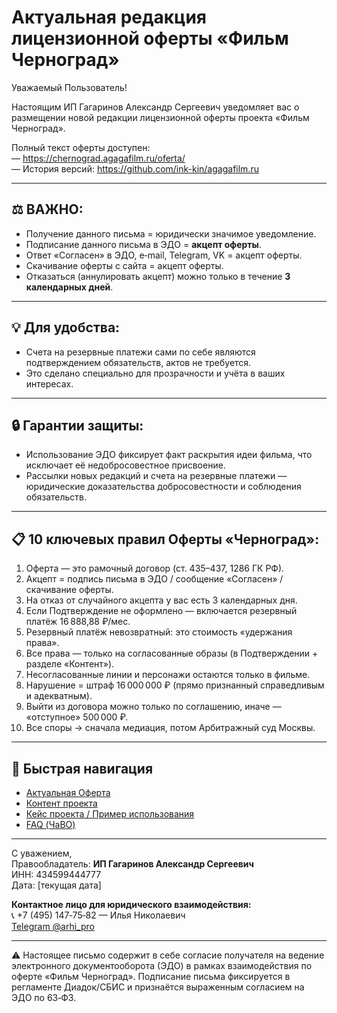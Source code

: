 # Актуальная редакция лицензионной оферты «Фильм Черноград»

Уважаемый Пользователь!

Настоящим ИП Гагаринов Александр Сергеевич уведомляет вас о размещении новой редакции лицензионной оферты проекта «Фильм Черноград».  

Полный текст оферты доступен:  
— https://chernograd.agagafilm.ru/oferta/  
— История версий: https://github.com/ink-kin/agagafilm.ru  

---

## ⚖️ ВАЖНО:
- Получение данного письма = юридически значимое уведомление.  
- Подписание данного письма в ЭДО = **акцепт оферты**.  
- Ответ «Согласен» в ЭДО, e‑mail, Telegram, VK = акцепт оферты.  
- Скачивание оферты с сайта = акцепт оферты.  
- Отказаться (аннулировать акцепт) можно только в течение **3 календарных дней**.  

---

## 💡 Для удобства:
- Счета на резервные платежи сами по себе являются подтверждением обязательств, актов не требуется.  
- Это сделано специально для прозрачности и учёта в ваших интересах.  

---

## 🔒 Гарантии защиты:
- Использование ЭДО фиксирует факт раскрытия идеи фильма, что исключает её недобросовестное присвоение.  
- Рассылки новых редакций и счета на резервные платежи — юридические доказательства добросовестности и соблюдения обязательств.  

---

## 📋 10 ключевых правил Оферты «Черноград»:

1. Оферта — это рамочный договор (ст. 435–437, 1286 ГК РФ).  
2. Акцепт = подпись письма в ЭДО / сообщение «Согласен» / скачивание оферты.  
3. На отказ от случайного акцепта у вас есть 3 календарных дня.  
4. Если Подтверждение не оформлено — включается резервный платёж 16 888,88 ₽/мес.  
5. Резервный платёж невозвратный: это стоимость «удержания права».  
6. Все права — только на согласованные образы (в Подтверждении + разделе «Контент»).  
7. Несогласованные линии и персонажи остаются только в фильме.  
8. Нарушение = штраф 16 000 000 ₽ (прямо признанный справедливым и адекватным).  
9. Выйти из договора можно только по соглашению, иначе — «отступное» 500 000 ₽.  
10. Все споры → сначала медиация, потом Арбитражный суд Москвы.  

---

## 🔗 Быстрая навигация
- [Актуальная Оферта](https://chernograd.agagafilm.ru/oferta/)  
- [Контент проекта](https://chernograd.agagafilm.ru/about)  
- [Кейс проекта / Пример использования](https://chernograd.agagafilm.ru/case)  
- [FAQ (ЧаВО)](https://chernograd.agagafilm.ru/faq)  

---

С уважением,  
Правообладатель: **ИП Гагаринов Александр Сергеевич**  
ИНН: 434599444777  
Дата: [текущая дата]  

**Контактное лицо для юридического взаимодействия:**  
📞 +7 (495) 147‑75‑82 — Илья Николаевич  
[Telegram @arhi_pro](https://t.me/arhi_pro)  

---

⚠️ Настоящее письмо содержит в себе согласие получателя на ведение электронного документооборота (ЭДО) в рамках взаимодействия по оферте «Фильм Черноград». Подписание письма фиксируется в регламенте Диадок/СБИС и признаётся выраженным согласием на ЭДО по 63‑ФЗ.
